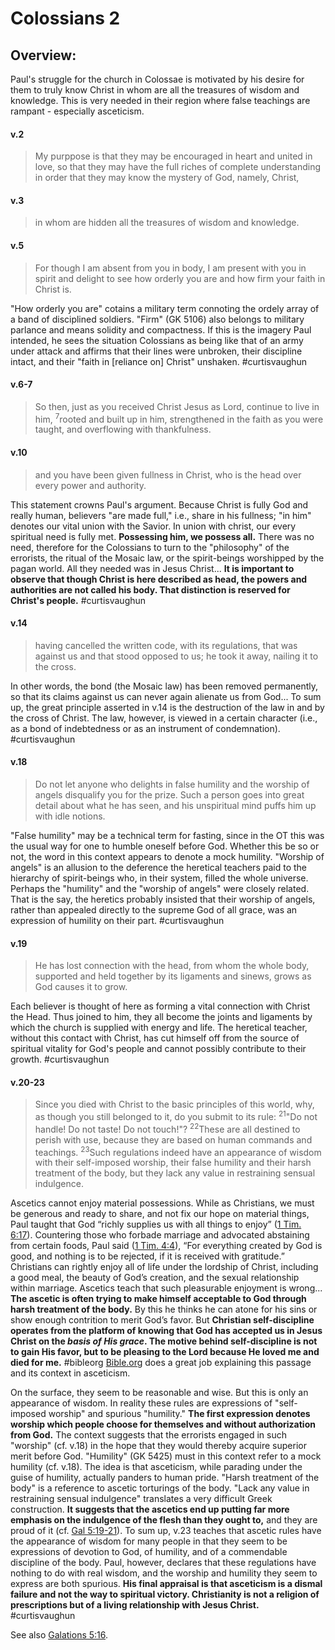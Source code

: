 # Colossians 2

## Overview:
Paul's struggle for the church in Colossae is motivated by his desire for them to truly know Christ in whom are all the treasures of wisdom and knowledge. This is very needed in their region where false teachings are rampant - especially asceticism.


#### v.2
>My purppose is that they may be encouraged in heart and united in love, so that they may have the full riches of complete understanding in order that they may know the mystery of God, namely, Christ,

#### v.3
>in whom are hidden all the treasures of wisdom and knowledge.

#### v.5
>For though I am absent from you in body, I am present with you in spirit and delight to see how orderly you are and how firm your faith in Christ is.

"How orderly you are" cotains a military term connoting the ordely array of a band of disciplined soldiers. "Firm" (GK 5106) also belongs to military parlance and means solidity and compactness. If this is the imagery Paul intended, he sees the situation Colossians as being like that of an army under attack and affirms that their lines were unbroken, their discipline intact, and their "faith in \[reliance on\] Christ" unshaken.
#curtisvaughun 

#### v.6-7
>So then, just as you received Christ Jesus as Lord, continue to live in him, <sup>7</sup>rooted and built up in him, strengthened in the faith as you were taught, and overflowing with thankfulness.

#### v.10
>and you have been given fullness in Christ, who is the head over every power and authority.

This statement crowns Paul's argument. Because Christ is fully God and really human, believers "are made full," i.e., share in his fullness; "in him" denotes our vital union with the Savior. In union with christ, our every spiritual need is fully met. **Possessing him, we possess all.** There was no need, therefore for the Colossians to turn to the "philosophy" of the errorists, the ritual of the Mosaic law, or the spirit-beings worshipped by the pagan world. All they needed was in Jesus Christ...
**It is important to observe that though Christ is here described as head, the powers and authorities are not called his body. That distinction is reserved for Christ's people.**
#curtisvaughun 

#### v.14
>having cancelled the written code, with its regulations, that was against us and that stood opposed to us; he took it away, nailing it to the cross.

In other words, the bond (the Mosaic law) has been removed permanently, so that its claims against us can never again alienate us from God...
To sum up, the great principle asserted in v.14 is the destruction of the law in and by the cross of Christ. The law, however, is viewed in a certain character (i.e., as a bond of indebtedness or as an instrument of condemnation).
#curtisvaughun 

#### v.18
>Do not let anyone who delights in false humility and the worship of angels disqualify you for the prize. Such a person goes into great detail about what he has seen, and his unspiritual mind puffs him up with idle notions.

"False humility" may be a technical term for fasting, since in the OT this was the usual way for one to humble oneself before God. Whether this be so or not, the word in this context appears to denote a mock humility. "Worship of angels" is an allusion to the deference the heretical teachers paid to the hierarchy of spirit-beings who, in their system, filled the whole universe. Perhaps the "humility" and the "worship of angels" were closely related. That is the say, the heretics probably insisted that their worship of angels, rather than appealed directly to the supreme God of all grace, was an expression of humility on their part.
#curtisvaughun 

#### v.19
>He has lost connection with the head, from whom the whole body, supported and held together by its ligaments and sinews, grows as God causes it to grow.

Each believer is thought of here as forming a vital connection with Christ the Head. Thus joined to him, they all become the joints and ligaments by which the church is supplied with energy and life. The heretical teacher, without this contact with Christ, has cut himself off from the source of spiritual vitality for God's people and cannot possibly contribute to their growth.
#curtisvaughun 

#### v.20-23
>Since you died with Christ to the basic principles of this world, why, as though you still belonged to it, do you submit to its rule: <sup>21</sup>"Do not handle! Do not taste! Do not touch!"? <sup>22</sup>These are all destined to perish with use, because they are based on human commands and teachings. <sup>23</sup>Such regulations indeed have an appearance of wisdom with their self-imposed worship, their false humility and their harsh treatment of the body, but they lack any value in restraining sensual indulgence.

Ascetics cannot enjoy material possessions. While as Christians, we must be generous and ready to share, and not fix our hope on material things, Paul taught that God “richly supplies us with all things to enjoy” ([1 Tim. 6:17](1Timothy6#v.17)). Countering those who forbade marriage and advocated abstaining from certain foods, Paul said ([1 Tim. 4:4](1Timothy4#v.4-5)), “For everything created by God is good, and nothing is to be rejected, if it is received with gratitude.” Christians can rightly enjoy all of life under the lordship of Christ, including a good meal, the beauty of God’s creation, and the sexual relationship within marriage. Ascetics teach that such pleasurable enjoyment is wrong... **The ascetic is often trying to make himself acceptable to God through harsh treatment of the body.** By this he thinks he can atone for his sins or show enough contrition to merit God’s favor. But **Christian self-discipline operates from the platform of knowing that God has accepted us in Jesus Christ on the *basis of His grace*. The motive behind self-discipline is not to gain His favor, but to be pleasing to the Lord because He loved me and died for me.**
#bibleorg  [Bible.org](https://bible.org/seriespage/lesson-14-how-not-be-godly-colossians-220-23) does a great job explaining this passage and its context in asceticism.

On the surface, they seem to be reasonable and wise. But this is only an appearance of wisdom. In reality these rules are expressions of "self-imposed worship" and spurious "humility." **The first expression denotes worship which people choose for themselves and without authorization from God.** The context suggests that the errorists engaged in such "worship" (cf. v.18) in the hope that they would thereby acquire superior merit before God.
"Humility" (GK 5425) must in this context refer to a mock humility (cf. v.18). The idea is that asceticism, while parading under the guise of humility, actually panders to human pride. "Harsh treatment of the body" is a reference to ascetic torturings of the body. "Lack any value in restraining sensual indulgence" translates a very difficult Greek construction. **It suggests that the ascetics end up putting far more emphasis on the indulgence of the flesh than they ought to,** and they are proud of it (cf. [Gal 5:19-21](Galatians5#v.19)).
To sum up, v.23 teaches that ascetic rules have the appearance of wisdom for many people in that they seem to be expressions of devotion to God, of humility, and of a commendable discipline of the body. Paul, however, declares that these regulations have nothing to do with real wisdom, and the worship and humility they seem to express are both spurious. **His final appraisal is that asceticism is a dismal failure and not the way to spiritual victory. Christianity is not a religion of prescriptions but of a living relationship with Jesus Christ.**
#curtisvaughun 

See also [Galations 5:16](Galatians5.md#v.16).


